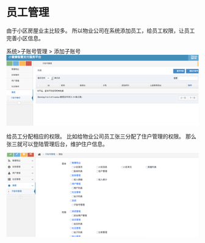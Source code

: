 # 员工管理

由于小区房屋业主比较多。 所以物业公司在系统添加员工，给员工权限，让员工完善小区信息。

系统&gt;子账号管理 &gt; 添加子账号 ![](/assets/import35.png)

给员工分配相应的权限。 比如给物业公司员工张三分配了住户管理的权限。 那么张三就可以登陆管理后台，维护住户信息。

![](/assets/import44.png)

